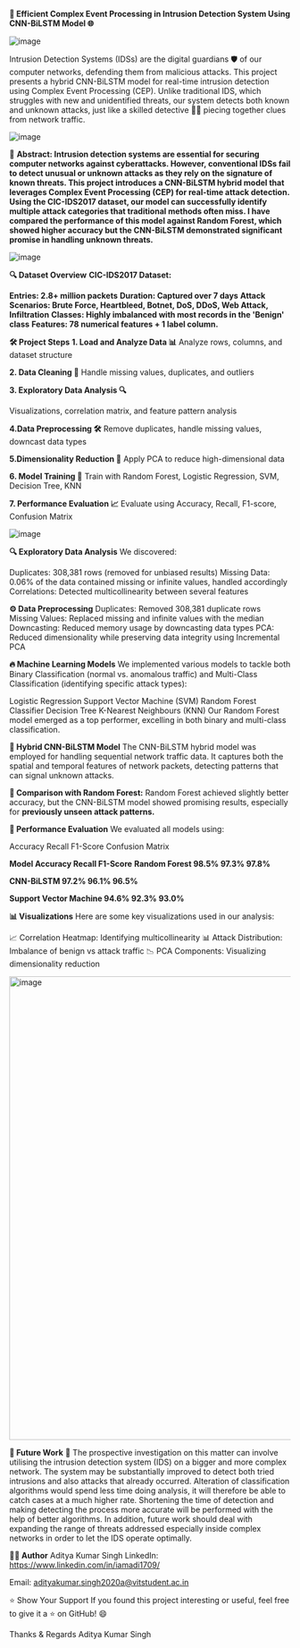 **🚀 Efficient Complex Event Processing in Intrusion Detection System Using CNN-BiLSTM Model 🌐**

![image](https://github.com/user-attachments/assets/4fb4854a-82d1-47b7-a5c9-34314ab6046a)

Intrusion Detection Systems (IDSs) are the digital guardians 🛡️ of our computer networks, defending them from malicious attacks. This project presents a hybrid CNN-BiLSTM model for real-time intrusion detection using Complex Event Processing (CEP). Unlike traditional IDS, which struggles with new and unidentified threats, our system detects both known and unknown attacks, just like a skilled detective 🕵️‍♂️ piecing together clues from network traffic.

![image](https://github.com/user-attachments/assets/6f5fe057-c251-45bd-b0a7-279c3f836ebe)

📑 **Abstract: Intrusion detection systems are essential for securing computer networks against cyberattacks. However, conventional IDSs fail to detect unusual or unknown attacks as they rely on the signature of known threats. This project introduces a CNN-BiLSTM hybrid model that leverages Complex Event Processing (CEP) for real-time attack detection. Using the CIC-IDS2017 dataset, our model can successfully identify multiple attack categories that traditional methods often miss. I have compared the performance of this model against Random Forest, which showed higher accuracy but the CNN-BiLSTM demonstrated significant promise in handling unknown threats.**

![image](https://github.com/user-attachments/assets/a63f69b9-be88-4e81-9b8f-98ff452a2591)

**🔍 Dataset Overview**
**CIC-IDS2017 Dataset:**

**Entries: 2.8+ million packets**
**Duration: Captured over 7 days**
**Attack Scenarios: Brute Force, Heartbleed, Botnet, DoS, DDoS, Web Attack, Infiltration**
**Classes: Highly imbalanced with most records in the 'Benign' class**
**Features: 78 numerical features + 1 label column.**

**🛠️ Project Steps**
**1. Load and Analyze Data 📊**
Analyze rows, columns, and dataset structure

**2. Data Cleaning 🧼**
Handle missing values, duplicates, and outliers

**3. Exploratory Data Analysis 🔍**

Visualizations, correlation matrix, and feature pattern analysis

**4.Data Preprocessing 🛠️**
Remove duplicates, handle missing values, downcast data types

**5.Dimensionality Reduction 🔻**
Apply PCA to reduce high-dimensional data

**6. Model Training 🤖**
Train with Random Forest, Logistic Regression, SVM, Decision Tree, KNN

**7. Performance Evaluation 📈**
Evaluate using Accuracy, Recall, F1-score, Confusion Matrix

![image](https://github.com/user-attachments/assets/c3d5d689-ad4d-41ef-8146-2fd1e8365ff9)

**🔍 Exploratory Data Analysis**
We discovered:

Duplicates: 308,381 rows (removed for unbiased results)
Missing Data: 0.06% of the data contained missing or infinite values, handled accordingly
Correlations: Detected multicollinearity between several features

**⚙️ Data Preprocessing**
Duplicates: Removed 308,381 duplicate rows
Missing Values: Replaced missing and infinite values with the median
Downcasting: Reduced memory usage by downcasting data types
PCA: Reduced dimensionality while preserving data integrity using Incremental PCA

**🔥 Machine Learning Models**
We implemented various models to tackle both Binary Classification (normal vs. anomalous traffic) and Multi-Class Classification (identifying specific attack types):

Logistic Regression
Support Vector Machine (SVM)
Random Forest Classifier
Decision Tree
K-Nearest Neighbours (KNN)
Our Random Forest model emerged as a top performer, excelling in both binary and multi-class classification.

**🔄 Hybrid CNN-BiLSTM Model**
The CNN-BiLSTM hybrid model was employed for handling sequential network traffic data. It captures both the spatial and temporal features of network packets, detecting patterns that can signal unknown attacks.

**🔬 Comparison with Random Forest:** Random Forest achieved slightly better accuracy, but the CNN-BiLSTM model showed promising results, especially for **previously unseen attack patterns.**

**🚀 Performance Evaluation**
We evaluated all models using:

Accuracy
Recall
F1-Score
Confusion Matrix

**Model	                  Accuracy	         Recall	           F1-Score**
**Random Forest	           98.5%	           97.3%	            97.8%**

**CNN-BiLSTM	             97.2%	           96.1%	            96.5%**

**Support Vector Machine	94.6%	             92.3%	            93.0%**

**📊 Visualizations**
Here are some key visualizations used in our analysis:

📈 Correlation Heatmap: Identifying multicollinearity
📊 Attack Distribution: Imbalance of benign vs attack traffic
📉 PCA Components: Visualizing dimensionality reduction

<img width="829" alt="image" src="https://github.com/user-attachments/assets/3685dd97-f4e6-4ec5-9378-7314f539945a">

**🚀 Future Work**
🔄 The prospective investigation on this matter can involve utilising the intrusion detection system (IDS) on a bigger and more complex network. The system may be substantially improved to detect both tried intrusions and also attacks that already occurred. Alteration of classification algorithms would spend less time doing analysis, it will therefore be able to catch cases at a much higher rate. Shortening the time of detection and making detecting the process more accurate will be performed with the help of better algorithms. In addition, future work should deal with expanding the range of threats addressed especially inside complex networks in order to let the IDS operate optimally.

**👨‍💻 Author**
Aditya Kumar Singh
LinkedIn: https://www.linkedin.com/in/iamadi1709/

Email: adityakumar.singh2020a@vitstudent.ac.in

⭐️ Show Your Support
If you found this project interesting or useful, feel free to give it a ⭐️ on GitHub! 😄

Thanks & Regards
Aditya Kumar Singh
